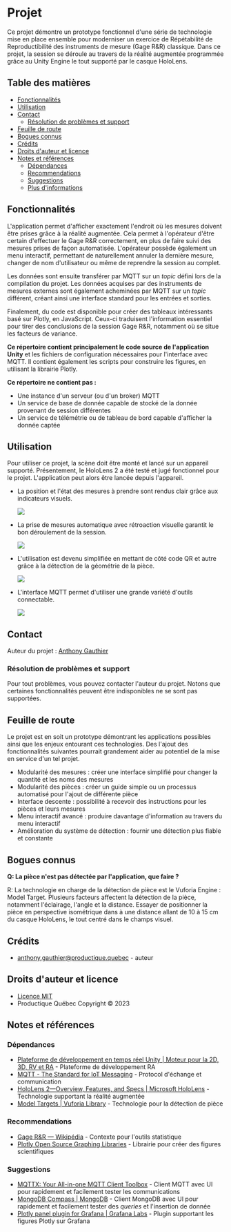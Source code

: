 # Projet

Ce projet démontre un prototype fonctionnel d'une série de technologie mise en place ensemble pour moderniser un exercice de Répétabilité de Reproductibilité des instruments de mesure (Gage R&R) classique. Dans ce projet, la session se déroule au travers de la réalité augmentée programmée grâce au Unity Engine le tout supporté par le casque HoloLens. 

## Table des matières

- [Fonctionnalités](#fonctionnalités)
- [Utilisation](#utilisation)
- [Contact](#contact)
  - [Résolution de problèmes et support](#résolution-de-problèmes-et-support)
- [Feuille de route](#feuille-de-route)
- [Bogues connus](#bogues-connus)
- [Crédits](#crédits)
- [Droits d'auteur et licence](#droits-dauteur-et-licence)
- [Notes et références](#notes-et-références)
  - [Dépendances](#dépendances)
  - [Recommendations](#recommendations)
  - [Suggestions](#suggestions)
  - [Plus d'informations](#plus-dinformations)

## Fonctionnalités

L'application permet d'afficher exactement l'endroit où les mesures doivent être prises grâce à la réalité augmentée. Cela permet à l'opérateur d'être certain d'effectuer le Gage R&R correctement, en plus de faire suivi des mesures prises de façon automatisée. L'opérateur possède également un menu interactif, permettant de naturellement annuler la dernière mesure, changer de nom d'utilisateur ou même de reprendre la session au complet.

Les données sont ensuite transférer par MQTT sur un *topic* défini lors de la compilation du projet. Les données acquises par des instruments de mesures externes sont également acheminées par MQTT sur un *topic* différent, créant ainsi une interface standard pour les entrées et sorties. 

Finalement, du code est disponible pour créer des tableaux intéressants basé sur Plotly, en JavaScript. Ceux-ci traduisent l'information essentiel pour tirer des conclusions de la session Gage R&R, notamment où se situe les facteurs de variance.

**Ce répertoire contient principalement le code source de l'application Unity** et les fichiers de configuration nécessaires pour l'interface avec MQTT. Il contient également les scripts pour construire les figures, en utilisant la librairie Plotly.

**Ce répertoire ne contient pas :**
- Une instance d'un serveur (ou d'un broker) MQTT
- Un service de  base de donnée capable de stocké de la donnée provenant de session différentes
- Un service de télémétrie ou de tableau de bord capable d'afficher la donnée captée

## Utilisation

Pour utiliser ce projet, la scène doit être monté et lancé sur un appareil supporté. Présentement, le HoloLens 2 a été testé et jugé fonctionnel pour le projet. L'application peut alors être lancée depuis l'appareil.

- La position et l'état des mesures à prendre sont rendus clair grâce aux indicateurs visuels.

  ![](./images/Rotation_autour_piece_stable.gif)

- La prise de mesures automatique avec rétroaction visuelle garantit le bon déroulement de la session.

  ![](./images/Prise_mesures.gif)

- L'utilisation est devenu simplifiée en mettant de côté code QR et autre grâce à la détection de la géométrie de la pièce.

  ![](./images/Detection_piece.gif)
  
- L'interface MQTT permet d'utiliser une grande variété d'outils connectable.

  ![](./images/Multi-outils.gif)


## Contact

Auteur du projet : [Anthony Gauthier](anthony.gauthier@productique.quebec)

### Résolution de problèmes et support

Pour tout problèmes, vous pouvez contacter l'auteur du projet. Notons que certaines fonctionnalités peuvent être indisponibles ne se sont pas supportées.

## Feuille de route

Le projet est en soit un prototype démontrant les applications possibles ainsi que les enjeux entourant ces technologies. Des l'ajout des fonctionnalités suivantes pourrait grandement aider au potentiel de la mise en service d'un tel projet.

- Modularité des mesures : créer une interface simplifié pour changer la quantité et les noms des mesures
- Modularité des pièces : créer un guide simple ou un processus automatisé pour l'ajout de différente pièce
- Interface descente : possibilité à recevoir des instructions pour les pièces et leurs mesures
- Menu interactif avancé : produire davantage d'information au travers du menu interactif
- Amélioration du système de détection : fournir une détection plus fiable et constante

## Bogues connus

**Q: La pièce n'est pas détectée par l'application, que faire ?**

R: La technologie en charge de la détection de pièce est le Vuforia Engine : Model Target. Plusieurs facteurs affectent la détection de la pièce, notamment l'éclairage, l'angle et la distance. Essayer de positionner la pièce en perspective isométrique dans à une distance allant de 10 à 15 cm du casque HoloLens, le tout centré dans le champs visuel.  

## Crédits

- [anthony.gauthier@productique.quebec](anthony.gauthier@productique.quebec) - auteur

## Droits d'auteur et licence

- [Licence MIT](MIT-LICENSE)
- Productique Québec Copyright © 2023


## Notes et références

### Dépendances

- [Plateforme de développement en temps réel Unity | Moteur pour la 2D, 3D, RV et RA](https://unity.com/fr) - Plateforme de développement RA
- [MQTT - The Standard for IoT Messaging](https://mqtt.org/) - Protocol d'échange et communication
- [HoloLens 2—Overview, Features, and Specs | Microsoft HoloLens](https://www.microsoft.com/en-us/hololens/hardware#document-experiences) - Technologie supportant la réalité augmentée
- [Model Targets | Vuforia Library](https://library.vuforia.com/objects/model-targets) - Technologie pour la détection de pièce

### Recommendations

- [Gage R&R — Wikipédia](https://fr.wikipedia.org/wiki/Gage_R%26R) - Contexte pour l'outils statistique
- [Plotly Open Source Graphing Libraries](https://plotly.com/graphing-libraries/) - Librairie pour créer des figures scientifiques

### Suggestions

- [MQTTX: Your All-in-one MQTT Client Toolbox](https://mqttx.app/) - Client MQTT avec UI pour rapidement et facilement tester les communications 
- [MongoDB Compass | MongoDB](https://www.mongodb.com/fr-fr/products/compass) - Client MongoDB avec UI pour rapidement et facilement tester des *queries* et l'insertion de donnée 
- [Plotly panel plugin for Grafana | Grafana Labs](https://grafana.com/grafana/plugins/ae3e-plotly-panel/) - Plugin supportant les figures Plotly sur Grafana
